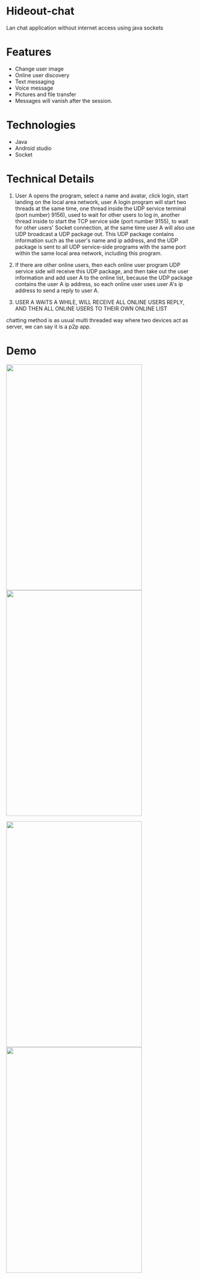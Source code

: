 # Hideout-chat
Lan chat application without internet access using java sockets

# Features
* Change user image
* Online user discovery
* Text messaging  
* Voice message
* Pictures and file transfer
* Messages will vanish after the session.

# Technologies 
* Java 
* Android studio
* Socket

# Technical Details

1) User A opens the program, select a name and avatar, click login, start landing on the local area network, user A login program will start two threads at the same time,  one thread inside the UDP service terminal (port number) 9156), used to wait for other users to log in, another thread inside to start the TCP service side (port number 9155), to wait for other users' Socket connection, at the same time user A will also use UDP broadcast a UDP package out. This UDP package contains information such as the user's name and ip address, and the UDP package is sent to all UDP service-side programs with the same port within the same local area network, including this program.

2) If there are other online users, then each online user program UDP service side will receive this UDP package, and then take out the user information and add user A to the online list, because the UDP package contains the user A ip address, so each online user uses user A's ip address to send a reply to user A.

4) USER A WAITS A WHILE, WILL RECEIVE ALL ONLINE USERS REPLY, AND THEN ALL ONLINE USERS TO THEIR OWN ONLINE LIST

chatting method is as usual multi threaded way where two devices act as server, we can say it is a p2p app.


# Demo
<img src="https://user-images.githubusercontent.com/43814196/135754848-0a2da82e-1c1c-439c-8497-db6c33268c47.png" width="360" height="600" />   <img src="https://user-images.githubusercontent.com/43814196/135754849-736ce41c-d878-4902-bcc0-aeecffbc430b.png" width="360" height="600" />

<img src="https://user-images.githubusercontent.com/43814196/135754846-311b2f45-8fa5-4b72-8677-3ec6f57ebf7b.png " width="360" height="600" />   <img src="https://user-images.githubusercontent.com/43814196/135754847-c6e4e104-e9a3-486a-acb8-b6b40bf9b532.png" width="360" height="600" />   


